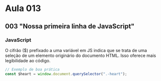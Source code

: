 # Aula 013

## 003 "Nossa primeira linha de JavaScript"

### JavaScript

O cifrão ($) prefixado a uma variável em JS indica que se trata de uma seleção de um elemento originário do documento HTML. Isso oferece mais legibilidade ao código.

```JavaScript
// Exemplo de boa prática
const $heart = window.document.querySelector(".-heart");
```

